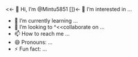 <<- 👋 Hi, I’m @Mintu5851
[]}<- 👀 I’m interested in ...
- 🌱 I’m currently learning ...
- 💞️ I’m looking to ^<<collaborate on ...
- 📫 How to reach me ...
- 😄 Pronouns: ...
- ⚡ Fun fact: ...

<!---
Mintu5851/Mintu5851 is a ✨ special ✨ repository because its `README.md` (this file) appears on your GitHub profile.
You can click the Preview link to take a look at your changes.
--->
